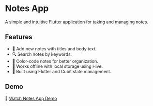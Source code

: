 # Notes App

A simple and intuitive Flutter application for taking and managing notes.

## Features

- 📝 Add new notes with titles and body text.
- 🔍 Search notes by keywords.
- 🎨 Color-code notes for better organization.
- 📴 Works offline with local storage using Hive.
- 📱 Built using Flutter and Cubit state management.

## Demo

🎥 [Watch Notes App Demo](https://drive.google.com/file/d/1D8riuRrRmy10B-TxpM_YEBFkbLNt6PCb/view?usp=sharing)
